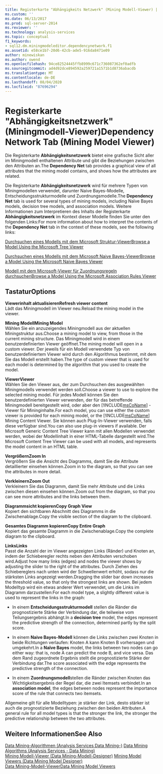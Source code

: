 ```yaml
---
title: Registerkarte "Abhängigkeits Netzwerk" (Mining Modell-Viewer) | Microsoft-Dokumentation
ms.custom: ''
ms.date: 06/13/2017
ms.prod: sql-server-2014
ms.reviewer: ''
ms.technology: analysis-services
ms.topic: conceptual
f1_keywords:
- sql12.dm.miningmodeleditor.dependencynetwork.f1
ms.assetid: e58ce1b7-20d6-42cb-ade5-916da8471e09
author: minewiskan
ms.author: owend
ms.openlocfilehash: 94ce82524445ffb8999c671c736087362ef0adfb
ms.sourcegitcommit: ad4d92dce894592a259721a1571b1d8736abacdb
ms.translationtype: MT
ms.contentlocale: de-DE
ms.lasthandoff: 08/04/2020
ms.locfileid: "87696294"
---
```

# <a name="dependency-network-tab-mining-model-viewer"></a><span data-ttu-id="a7f45-102">Registerkarte "Abhängigkeitsnetzwerk" (Miningmodell-Viewer)</span><span class="sxs-lookup"><span data-stu-id="a7f45-102">Dependency Network Tab (Mining Model Viewer)</span></span>
  <span data-ttu-id="a7f45-103">Die Registerkarte **Abhängigkeitsnetzwerk** bietet eine grafische Sicht aller im Miningmodell enthaltenen Attribute und gibt die Beziehungen zwischen den Attributen an.</span><span class="sxs-lookup"><span data-stu-id="a7f45-103">The **Dependency Net** tab provides a graphical view of all attributes that the mining model contains, and shows how the attributes are related.</span></span>  
  
 <span data-ttu-id="a7f45-104">Die Registerkarte **Abhängigkeitsnetzwerk**  wird für mehrere Typen von Miningmodellen verwendet, darunter Naive Bayes-Modelle, Entscheidungsstrukturmodelle und Zuordnungsmodelle.</span><span class="sxs-lookup"><span data-stu-id="a7f45-104">The **Dependency Net**  tab is used for several types of mining models, including Naïve Bayes models, decision tree models, and association models.</span></span> <span data-ttu-id="a7f45-105">Weitere Informationen zum Interpretieren des Inhalts der Registerkarte **Abhängigkeitsnetzwerk**  im Kontext dieser Modelle finden Sie unter den folgenden Links:</span><span class="sxs-lookup"><span data-stu-id="a7f45-105">For more information about how to interpret the contents of the **Dependency Net**  tab in the context of these models, see the following links:</span></span>  
  
 [<span data-ttu-id="a7f45-106">Durchsuchen eines Modells mit dem Microsoft Struktur-Viewer</span><span class="sxs-lookup"><span data-stu-id="a7f45-106">Browse a Model Using the Microsoft Tree Viewer</span></span>](data-mining/browse-a-model-using-the-microsoft-tree-viewer.md)  
  
 [<span data-ttu-id="a7f45-107">Durchsuchen eines Modells mit dem Microsoft Naive Bayes-Viewer</span><span class="sxs-lookup"><span data-stu-id="a7f45-107">Browse a Model Using the Microsoft Naive Bayes Viewer</span></span>](data-mining/browse-a-model-using-the-microsoft-naive-bayes-viewer.md)  
  
 [<span data-ttu-id="a7f45-108">Modell mit dem Microsoft-Viewer für Zuordnungsregeln durchsuchen</span><span class="sxs-lookup"><span data-stu-id="a7f45-108">Browse a Model Using the Microsoft Association Rules Viewer</span></span>](data-mining/browse-a-model-using-the-microsoft-association-rules-viewer.md)  
  
## <a name="options"></a><span data-ttu-id="a7f45-109">Tastatur</span><span class="sxs-lookup"><span data-stu-id="a7f45-109">Options</span></span>  
 <span data-ttu-id="a7f45-110">**Viewerinhalt aktualisieren**</span><span class="sxs-lookup"><span data-stu-id="a7f45-110">**Refresh viewer content**</span></span>  
 <span data-ttu-id="a7f45-111">Lädt das Miningmodell im Viewer neu.</span><span class="sxs-lookup"><span data-stu-id="a7f45-111">Reload the mining model in the viewer.</span></span>  
  
 <span data-ttu-id="a7f45-112">**Mining Modell**</span><span class="sxs-lookup"><span data-stu-id="a7f45-112">**Mining Model**</span></span>  
 <span data-ttu-id="a7f45-113">Wählen Sie ein anzuzeigendes Miningmodell aus der aktuellen Miningstruktur aus.</span><span class="sxs-lookup"><span data-stu-id="a7f45-113">Choose a mining model to view, from those in the current mining structure.</span></span> <span data-ttu-id="a7f45-114">Das Miningmodell wird in einem benutzerdefinierten Viewer geöffnet.</span><span class="sxs-lookup"><span data-stu-id="a7f45-114">The mining model will open in a custom viewer.</span></span> <span data-ttu-id="a7f45-115">Der jeweils für ein Modell verwendete Typ von benutzerdefiniertem Viewer wird durch den Algorithmus bestimmt, mit dem Sie das Modell erstellt haben.</span><span class="sxs-lookup"><span data-stu-id="a7f45-115">The type of custom viewer that is used for each model is determined by the algorithm that you used to create the model.</span></span>  
  
 <span data-ttu-id="a7f45-116">**Viewer**</span><span class="sxs-lookup"><span data-stu-id="a7f45-116">**Viewer**</span></span>  
 <span data-ttu-id="a7f45-117">Wählen Sie den Viewer aus, der zum Durchsuchen des ausgewählten Miningmodells verwendet werden soll.</span><span class="sxs-lookup"><span data-stu-id="a7f45-117">Choose a viewer to use to explore the selected mining model.</span></span> <span data-ttu-id="a7f45-118">Für jedes Modell können Sie den benutzerdefinierten Viewer verwenden, der für das betreffende Miningmodell bereitgestellt wird, oder aber den [!INCLUDE[msCoName](../includes/msconame-md.md)] -Viewer für Mininginhalte.</span><span class="sxs-lookup"><span data-stu-id="a7f45-118">For each model, you can use either the custom viewer is provided for each mining model, or the [!INCLUDE[msCoName](../includes/msconame-md.md)] Mining Content Viewer.</span></span> <span data-ttu-id="a7f45-119">Sie können auch Plug-In-Viewer verwenden, falls diese verfügbar sind.</span><span class="sxs-lookup"><span data-stu-id="a7f45-119">You can also use plug-in viewers if available.</span></span> <span data-ttu-id="a7f45-120">Der Microsoft Generic Content Tree Viewer kann mit allen Modellen verwendet werden, wobei der Modellinhalt in einer HTML-Tabelle dargestellt wird.</span><span class="sxs-lookup"><span data-stu-id="a7f45-120">The Microsoft Content Tree Viewer can be used with all models, and represents the model content in an HTML table.</span></span>  
  
 <span data-ttu-id="a7f45-121">**Vergrößern**</span><span class="sxs-lookup"><span data-stu-id="a7f45-121">**Zoom In**</span></span>  
 <span data-ttu-id="a7f45-122">Vergrößern Sie die Ansicht des Diagramms, damit Sie die Attribute detaillierter einsehen können.</span><span class="sxs-lookup"><span data-stu-id="a7f45-122">Zoom in to the diagram, so that you can see the attributes in more detail.</span></span>  
  
 <span data-ttu-id="a7f45-123">**Verkleinern**</span><span class="sxs-lookup"><span data-stu-id="a7f45-123">**Zoom Out**</span></span>  
 <span data-ttu-id="a7f45-124">Verkleinern Sie das Diagramm, damit Sie mehr Attribute und die Links zwischen diesen einsehen können.</span><span class="sxs-lookup"><span data-stu-id="a7f45-124">Zoom out from the diagram, so that you can see more attributes and the links between them.</span></span>  
  
 <span data-ttu-id="a7f45-125">**Diagrammsicht kopieren**</span><span class="sxs-lookup"><span data-stu-id="a7f45-125">**Copy Graph View**</span></span>  
 <span data-ttu-id="a7f45-126">Kopiert den sichtbaren Abschnitt des Diagramms in die Zwischenablage.</span><span class="sxs-lookup"><span data-stu-id="a7f45-126">Copy the visible section of the diagram to the clipboard.</span></span>  
  
 <span data-ttu-id="a7f45-127">**Gesamtes Diagramm kopieren**</span><span class="sxs-lookup"><span data-stu-id="a7f45-127">**Copy Entire Graph**</span></span>  
 <span data-ttu-id="a7f45-128">Kopiert das gesamte Diagramm in die Zwischenablage.</span><span class="sxs-lookup"><span data-stu-id="a7f45-128">Copy the complete diagram to the clipboard.</span></span>  
  
 <span data-ttu-id="a7f45-129">**Links**</span><span class="sxs-lookup"><span data-stu-id="a7f45-129">**Links**</span></span>  
 <span data-ttu-id="a7f45-130">Passt die Anzahl der im Viewer angezeigten Links (Ränder) und Knoten an, indem der Schieberegler rechts neben den Attributen verschoben wird.</span><span class="sxs-lookup"><span data-stu-id="a7f45-130">Adjust how many links (edges) and nodes the viewer shows by adjusting the slider to the right of the attributes.</span></span> <span data-ttu-id="a7f45-131">Durch Ziehen des Schiebereglers nach unten wird der Schwellenwert erhöht, sodass nur die stärksten Links angezeigt werden.</span><span class="sxs-lookup"><span data-stu-id="a7f45-131">Dragging the slider bar down increases the threshold value, so that only the strongest links are shown.</span></span> <span data-ttu-id="a7f45-132">Bei jedem Modelltyp wird ein etwas anderer Wert verwendet, um die Links im Diagramm darzustellen:</span><span class="sxs-lookup"><span data-stu-id="a7f45-132">For each model type, a slightly different value is used to represent the links in the graph:</span></span>  
  
-   <span data-ttu-id="a7f45-133">In einem **Entscheidungsstrukturmodell** stellen die Ränder die prognostizierte Stärke der Verbindung dar, die teilweise vom Teilungsergebnis abhängt.</span><span class="sxs-lookup"><span data-stu-id="a7f45-133">In a **decision tree** model, the edges represent the predictive strength of the connection, determined partly by the split score.</span></span>  
  
-   <span data-ttu-id="a7f45-134">In einem **Naive Bayes-Modell** können die Links zwischen zwei Knoten in beide Richtungen verlaufen: Knoten A kann Knoten B vorhersagen und umgekehrt.</span><span class="sxs-lookup"><span data-stu-id="a7f45-134">In a **Naïve Bayes** model, the links between two nodes can go either way: that is, node A can predict the node B, and vice versa.</span></span> <span data-ttu-id="a7f45-135">Das dem Rand zugeordnete Ergebnis stellt die prognostizierte Stärke der Verbindung dar.</span><span class="sxs-lookup"><span data-stu-id="a7f45-135">The score associated with the edge represents the predictive strength of the connection.</span></span>  
  
-   <span data-ttu-id="a7f45-136">In einem **Zuordnungsmodell**stellen die Ränder zwischen Knoten das Wichtigkeitsergebnis der Regel dar, die zwei Itemsets verbindet.</span><span class="sxs-lookup"><span data-stu-id="a7f45-136">In an **association model**, the edges between nodes represent the importance score of the rule that connects two itemsets.</span></span>  
  
 <span data-ttu-id="a7f45-137">Allgemeine gilt für alle Modelltypen: je stärker der Link, desto stärker ist auch die prognostizierte Beziehung zwischen den beiden Attributen.</span><span class="sxs-lookup"><span data-stu-id="a7f45-137">A general rule for all model types is that the stronger the link, the stronger the predictive relationship between the two attributes.</span></span>  
  
## <a name="see-also"></a><span data-ttu-id="a7f45-138">Weitere Informationen</span><span class="sxs-lookup"><span data-stu-id="a7f45-138">See Also</span></span>  
 <span data-ttu-id="a7f45-139">[Data Mining-Algorithmen &#40;Analysis Services Data Mining-&#41;](data-mining/data-mining-algorithms-analysis-services-data-mining.md) </span><span class="sxs-lookup"><span data-stu-id="a7f45-139">[Data Mining Algorithms &#40;Analysis Services - Data Mining&#41;](data-mining/data-mining-algorithms-analysis-services-data-mining.md) </span></span>  
 <span data-ttu-id="a7f45-140">[Mining Modell-Viewer &#40;Data Mining-Modell-Designer&#41;](mining-model-viewers-data-mining-model-designer.md) </span><span class="sxs-lookup"><span data-stu-id="a7f45-140">[Mining Model Viewers &#40;Data Mining Model Designer&#41;](mining-model-viewers-data-mining-model-designer.md) </span></span>  
 [<span data-ttu-id="a7f45-141">Data Mining-Modell-Viewer</span><span class="sxs-lookup"><span data-stu-id="a7f45-141">Data Mining Model Viewers</span></span>](data-mining/data-mining-model-viewers.md)  
  
  
